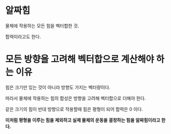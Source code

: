 # 알짜힘 

물체에 작용하는 모든 힘을 벡터합한 것. 

합력이라고도 한다.

# 모든 방향을 고려해 벡터합으로 계산해야 하는 이유

힘은 크기만 있는 것이 아니라 방향도 가지는 벡터량이다.

따라서 물체에 작용하는 힘의 합성은 방향을 고려해 벡터합으로 더해야 한다.

같은 크기의 힘이 반대 방향으로 작용할때 힘은 평형이 되어 합력은 0 이다.

__이처럼 평형을 이루는 힘을 제외하고 실제 물체의 운동을 결정하는 힘을 알짜힘이라고 한다.__

